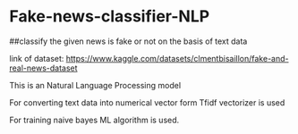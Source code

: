 # Fake-news-classifier-NLP
##classify the given news is fake or not on the basis of text data

link of dataset: https://www.kaggle.com/datasets/clmentbisaillon/fake-and-real-news-dataset 

This is an Natural Language Processing model

For converting text data into numerical vector form Tfidf vectorizer is used 

For training naive bayes ML algorithm is used.
